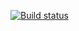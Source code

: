 [![Build status](https://ci.appveyor.com/api/projects/status/d1jw312v4t4dviu6?svg=true)](https://ci.appveyor.com/project/KhMagomed/avtotestdz2)
